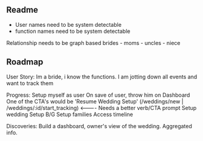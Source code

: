 ## Readme

- User names need to be system detectable
- function names need to be system detectable


Relationship needs to be graph based
brides - moms - uncles - niece


## Roadmap

User Story:
Im a bride, i know the functions. I am jotting down all events and want to track them

Progress:
  Setup myself as user
    On save of user, throw him on Dashboard
    One of the CTA's would be 'Resume Wedding Setup' (/weddings/new | /weddings/:id/start_tracking) <----
    Needs a better verb/CTA prompt
  Setup wedding
  Setup B/G
  Setup families
  Access timeline

Discoveries:
  Build a dashboard, owner's view of the wedding. Aggregated info.
